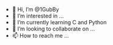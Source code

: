 - 👋 Hi, I’m @1GubBy
- 👀 I’m interested in ...
- 🌱 I’m currently learning C and Python
- 💞️ I’m looking to collaborate on ...
- 📫 How to reach me ...

<!---
1GubBy/1GubBy is a ✨ special ✨ repository because its `README.md` (this file) appears on your GitHub profile.
You can click the Preview link to take a look at your changes.
--->
